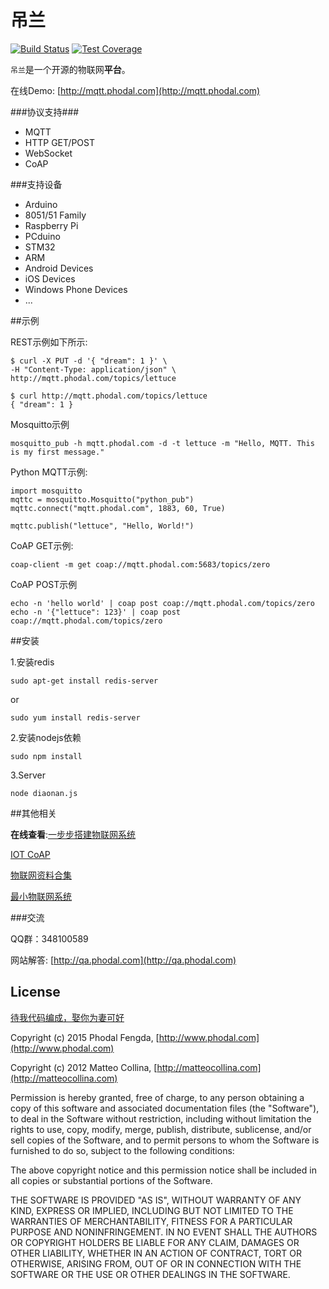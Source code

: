 # 吊兰

[![Build Status](https://travis-ci.org/phodal/diaonan.svg?branch=master)](https://travis-ci.org/phodal/diaonan)
[![Test Coverage](https://codeclimate.com/github/phodal/diaonan/badges/coverage.svg)](https://codeclimate.com/github/phodal/diaonan)

``吊兰``是一个开源的物联网**平台**。

在线Demo: [http://mqtt.phodal.com](http://mqtt.phodal.com)

###协议支持###

 - MQTT
 - HTTP GET/POST
 - WebSocket
 - CoAP


###支持设备

- Arduino
- 8051/51 Family
- Raspberry Pi
- PCduino
- STM32
- ARM
- Android Devices
- iOS Devices
- Windows Phone Devices
- ...

##示例

REST示例如下所示:

    $ curl -X PUT -d '{ "dream": 1 }' \
    -H "Content-Type: application/json" \
    http://mqtt.phodal.com/topics/lettuce

    $ curl http://mqtt.phodal.com/topics/lettuce
    { "dream": 1 }

Mosquitto示例

    mosquitto_pub -h mqtt.phodal.com -d -t lettuce -m "Hello, MQTT. This is my first message."

Python MQTT示例:

    import mosquitto
    mqttc = mosquitto.Mosquitto("python_pub")
    mqttc.connect("mqtt.phodal.com", 1883, 60, True)

    mqttc.publish("lettuce", "Hello, World!")

CoAP GET示例:

    coap-client -m get coap://mqtt.phodal.com:5683/topics/zero

CoAP POST示例

    echo -n 'hello world' | coap post coap://mqtt.phodal.com/topics/zero
    echo -n '{"lettuce": 123}' | coap post coap://mqtt.phodal.com/topics/zero

##安装

1.安装redis

    sudo apt-get install redis-server

or

    sudo yum install redis-server

2.安装nodejs依赖

    sudo npm install

3.Server

    node diaonan.js

##其他相关

**在线查看**:[一步步搭建物联网系统](http://designiot.phodal.com/)

[IOT CoAP](https://github.com/phodal/iot-coap)

[物联网资料合集](https://github.com/phodal/collection-iot)

[最小物联网系统](https://github.com/phodal/iot)

###交流

QQ群：348100589

网站解答: [http://qa.phodal.com](http://qa.phodal.com)

## License

[待我代码编成，娶你为妻可好](http://www.xuntayizhan.com/person/ji-ke-ai-qing-zhi-er-shi-dai-wo-dai-ma-bian-cheng-qu-ni-wei-qi-ke-hao-wan/)

Copyright (c) 2015 Phodal Fengda,  [http://www.phodal.com](http://www.phodal.com)

Copyright (c) 2012 Matteo Collina, [http://matteocollina.com](http://matteocollina.com)

Permission is hereby granted, free of charge, to any person
obtaining a copy of this software and associated documentation
files (the "Software"), to deal in the Software without
restriction, including without limitation the rights to use,
copy, modify, merge, publish, distribute, sublicense, and/or sell
copies of the Software, and to permit persons to whom the
Software is furnished to do so, subject to the following
conditions:

The above copyright notice and this permission notice shall be
included in all copies or substantial portions of the Software.

THE SOFTWARE IS PROVIDED "AS IS", WITHOUT WARRANTY OF ANY KIND,
EXPRESS OR IMPLIED, INCLUDING BUT NOT LIMITED TO THE WARRANTIES
OF MERCHANTABILITY, FITNESS FOR A PARTICULAR PURPOSE AND
NONINFRINGEMENT. IN NO EVENT SHALL THE AUTHORS OR COPYRIGHT
HOLDERS BE LIABLE FOR ANY CLAIM, DAMAGES OR OTHER LIABILITY,
WHETHER IN AN ACTION OF CONTRACT, TORT OR OTHERWISE, ARISING
FROM, OUT OF OR IN CONNECTION WITH THE SOFTWARE OR THE USE OR
OTHER DEALINGS IN THE SOFTWARE.
